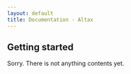 ```yaml
---
layout: default
title: Documentation - Altax
---
```

## Getting started
Sorry. There is not anything contents yet.





